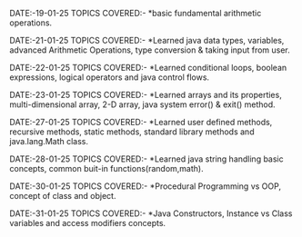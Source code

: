 DATE:-19-01-25 TOPICS COVERED:- *basic fundamental arithmetic operations.

DATE:-21-01-25 TOPICS COVERED:- *Learned java data types, variables, advanced Arithmetic Operations, type conversion & taking input from user.

DATE:-22-01-25 TOPICS COVERED:- *Learned conditional loops, boolean expressions, logical operators and java control flows.

DATE:-23-01-25 TOPICS COVERED:- *Learned arrays and its properties, multi-dimensional array, 2-D array, java system error() & exit() method.

DATE:-27-01-25 TOPICS COVERED:- *Learned user defined methods, recursive methods, static methods, standard library methods and java.lang.Math class.

DATE:-28-01-25 TOPICS COVERED:- *Learned java string handling basic concepts, common buit-in functions(random,math).

DATE:-30-01-25 TOPICS COVERED:- *Procedural Programming vs OOP, concept of class and object.

DATE:-31-01-25 TOPICS COVERED:- *Java Constructors, Instance vs Class variables and access modifiers concepts.
